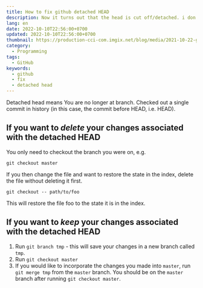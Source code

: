 ```yaml
---
title: How to fix github detached HEAD
description: Now it turns out that the head is cut off/detached. i don't know what it is. How do I get it back?
lang: en
date: 2022-10-10T22:56:00+0700
updated: 2022-10-10T22:56:00+0700
thumbnail: https://production-cci-com.imgix.net/blog/media/2021-10-22-git-detached-head-3.png
category:
  - Programming
tags:
  - GitHub
keywords:
  - github
  - fix
  - detached head
---
```


Detached head means You are no longer at branch. Checked out a single commit in history (in this case, the commit before HEAD, i.e. HEAD).

If you want to *delete* your changes associated with the detached HEAD
----------------------------------------------------------------------

You only need to checkout the branch you were on, e.g.

```
git checkout master

```

If you then change the file and want to restore the state in the index, delete the file without deleting it first.

```
git checkout -- path/to/foo

```

This will restore the file foo to the state it is in the index.

If you want to *keep* your changes associated with the detached HEAD
--------------------------------------------------------------------

1.  Run `git branch tmp` - this will save your changes in a new branch called `tmp`.
2.  Run `git checkout master`
3.  If you would like to incorporate the changes you made into `master`, run `git merge tmp` from the `master` branch. You should be on the `master` branch after running `git checkout master`.
